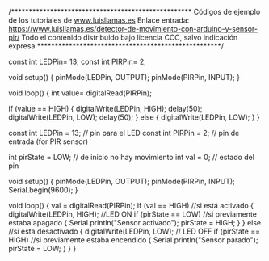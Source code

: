 /***************************************************
Códigos de ejemplo de los tutoriales de www.luisllamas.es
Enlace entrada: https://www.luisllamas.es/detector-de-movimiento-con-arduino-y-sensor-pir/
Todo el contenido distribuido bajo licencia CCC, salvo indicación expresa
****************************************************/

const int LEDPin= 13;
const int PIRPin= 2;

void setup()
{
  pinMode(LEDPin, OUTPUT);
  pinMode(PIRPin, INPUT);
}

void loop()
{
  int value= digitalRead(PIRPin);
 
  if (value == HIGH)
  {
    digitalWrite(LEDPin, HIGH);
    delay(50);
    digitalWrite(LEDPin, LOW);
    delay(50);
  }
  else
  {
    digitalWrite(LEDPin, LOW);
  }
}


const int LEDPin = 13;        // pin para el LED
const int PIRPin = 2;         // pin de entrada (for PIR sensor)

int pirState = LOW;           // de inicio no hay movimiento
int val = 0;                  // estado del pin

void setup() 
{
	pinMode(LEDPin, OUTPUT); 
	pinMode(PIRPin, INPUT);
	Serial.begin(9600);
}

void loop()
{
	val = digitalRead(PIRPin);
	if (val == HIGH)   //si está activado
	{ 
		digitalWrite(LEDPin, HIGH);  //LED ON
		if (pirState == LOW)  //si previamente estaba apagado
		{
		  Serial.println("Sensor activado");
		  pirState = HIGH;
		}
	} 
	else   //si esta desactivado
	{
		digitalWrite(LEDPin, LOW); // LED OFF
		if (pirState == HIGH)  //si previamente estaba encendido
		{
		  Serial.println("Sensor parado");
		  pirState = LOW;
		}
	}
}